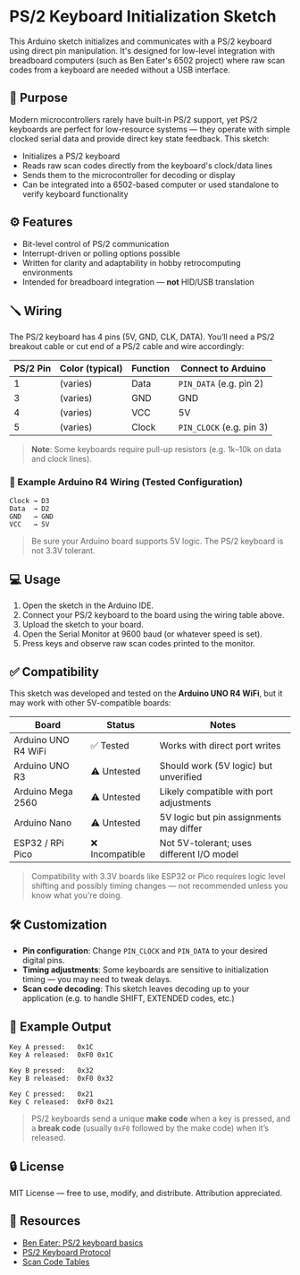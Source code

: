 # PS/2 Keyboard Initialization Sketch

This Arduino sketch initializes and communicates with a PS/2 keyboard using direct pin manipulation. It's designed for low-level integration with breadboard computers (such as Ben Eater's 6502 project) where raw scan codes from a keyboard are needed without a USB interface.

## 🧠 Purpose

Modern microcontrollers rarely have built-in PS/2 support, yet PS/2 keyboards are perfect for low-resource systems — they operate with simple clocked serial data and provide direct key state feedback. This sketch:

- Initializes a PS/2 keyboard
- Reads raw scan codes directly from the keyboard's clock/data lines
- Sends them to the microcontroller for decoding or display
- Can be integrated into a 6502-based computer or used standalone to verify keyboard functionality

## ⚙️ Features

- Bit-level control of PS/2 communication
- Interrupt-driven or polling options possible
- Written for clarity and adaptability in hobby retrocomputing environments
- Intended for breadboard integration — **not** HID/USB translation

## 🪛 Wiring

The PS/2 keyboard has 4 pins (5V, GND, CLK, DATA). You’ll need a PS/2 breakout cable or cut end of a PS/2 cable and wire accordingly:

| PS/2 Pin | Color (typical) | Function  | Connect to Arduino        |
|----------|------------------|-----------|----------------------------|
| 1        | (varies)         | Data      | `PIN_DATA` (e.g. pin 2)    |
| 3        | (varies)         | GND       | GND                        |
| 4        | (varies)         | VCC       | 5V                         |
| 5        | (varies)         | Clock     | `PIN_CLOCK` (e.g. pin 3)   |

> **Note**: Some keyboards require pull-up resistors (e.g. 1k–10k on data and clock lines).

### 🧾 Example Arduino R4 Wiring (Tested Configuration)

```
Clock → D3  
Data  → D2  
GND   → GND  
VCC   → 5V
```

> Be sure your Arduino board supports 5V logic. The PS/2 keyboard is not 3.3V tolerant.

## 💻 Usage

1. Open the sketch in the Arduino IDE.
2. Connect your PS/2 keyboard to the board using the wiring table above.
3. Upload the sketch to your board.
4. Open the Serial Monitor at 9600 baud (or whatever speed is set).
5. Press keys and observe raw scan codes printed to the monitor.

## ✅ Compatibility

This sketch was developed and tested on the **Arduino UNO R4 WiFi**, but it may work with other 5V-compatible boards:

| Board              | Status     | Notes                                    |
|-------------------|------------|------------------------------------------|
| Arduino UNO R4 WiFi | ✅ Tested   | Works with direct port writes             |
| Arduino UNO R3     | ⚠️ Untested | Should work (5V logic) but unverified     |
| Arduino Mega 2560  | ⚠️ Untested | Likely compatible with port adjustments  |
| Arduino Nano       | ⚠️ Untested | 5V logic but pin assignments may differ  |
| ESP32 / RPi Pico   | ❌ Incompatible | Not 5V-tolerant; uses different I/O model |

> Compatibility with 3.3V boards like ESP32 or Pico requires logic level shifting and possibly timing changes — not recommended unless you know what you're doing.

## 🛠️ Customization

- **Pin configuration**: Change `PIN_CLOCK` and `PIN_DATA` to your desired digital pins.
- **Timing adjustments**: Some keyboards are sensitive to initialization timing — you may need to tweak delays.
- **Scan code decoding**: This sketch leaves decoding up to your application (e.g. to handle SHIFT, EXTENDED codes, etc.)

## 📸 Example Output

```
Key A pressed:   0x1C  
Key A released:  0xF0 0x1C

Key B pressed:   0x32  
Key B released:  0xF0 0x32

Key C pressed:   0x21  
Key C released:  0xF0 0x21
```

> PS/2 keyboards send a unique **make code** when a key is pressed, and a **break code** (usually `0xF0` followed by the make code) when it’s released.

## 🔒 License

MIT License — free to use, modify, and distribute. Attribution appreciated.

## 📎 Resources

- [Ben Eater: PS/2 keyboard basics](https://eater.net/)
- [PS/2 Keyboard Protocol](https://en.wikipedia.org/wiki/PS/2_port)
- [Scan Code Tables](https://wiki.osdev.org/PS/2_Keyboard)
